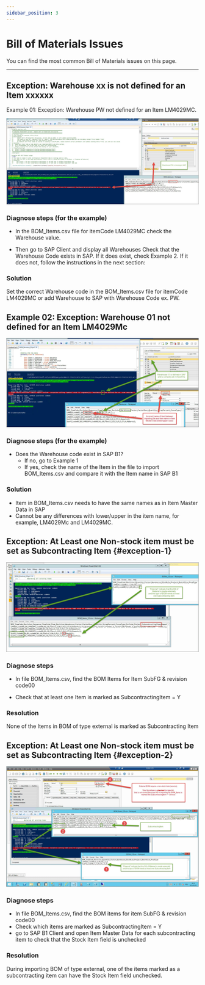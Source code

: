```yaml
---
sidebar_position: 3
---
```


# Bill of Materials Issues

You can find the most common Bill of Materials issues on this page.

---

## Exception: Warehouse xx is not defined for an Item xxxxxx

Example 01: Exception: Warehouse PW not defined for an Item LM4029MC.

![Warehouse not defined for an Item](./media/bill-of-materials-issues/warehouse-not-defined-for-item.webp)

### Diagnose steps (for the example)

- In the BOM_Items.csv file for itemCode LM4029MC check the Warehouse value.

- Then go to SAP Client and display all Warehouses
  Check that the Warehouse Code exists in SAP. If it does exist, check Example 2. If it does not, follow the instructions in the next section:

### Solution

Set the correct Warehouse code in the BOM_Items.csv file for itemCode LM4029MC or add Warehouse to SAP with Warehouse Code ex. PW.

## Example 02: Exception: Warehouse 01 not defined for an Item LM4029Mc

![Warehouse not defined for an Item](./media/bill-of-materials-issues/warehouse-not-defined-for-item-2.webp)

### Diagnose steps (for the example)

- Does the Warehouse code exist in SAP B1?
  - If no, go to Example 1
  - If yes, check the name of the Item in the file to import BOM_Items.csv and compare it with the Item name in SAP B1

### Solution

- Item in BOM_Items.csv needs to have the same names as in Item Master Data in SAP
- Cannot be any differences with lower/upper in the item name, for example, LM4029Mc and LM4029MC.

## Exception: At Least one Non-stock item must be set as Subcontracting Item {#exception-1}

![Subcontracting Item](./media/bill-of-materials-issues/non-stock-item-subcontracting.webp)

### Diagnose steps

- In file BOM_Items.csv, find the BOM Items for Item SubFG & revision code00

- Check that at least one Item is marked as SubcontractingItem = Y

### Resolution

None of the Items in BOM of type external is marked as Subcontracting Item

## Exception: At Least one Non-stock item must be set as Subcontracting Item {#exception-2}

![Subcontracting Item](./media/bill-of-materials-issues/non-stock-item-subcontracting-item-2.webp)

### Diagnose steps

- In file BOM_Items.csv, find the BOM items for item SubFG & revision code00
- Check which items are marked as SubcontractingItem = Y
- go to SAP B1 Client and open Item Master Data for each subcontracting item to check that the Stock Item field is unchecked

### Resolution

During importing BOM of type external, one of the items marked as a subcontracting item can have the Stock Item field unchecked.
